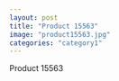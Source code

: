 ```yaml
---
layout: post
title: "Product 15563"
image: "product15563.jpg"
categories: "category1"
---
```

Product 15563
